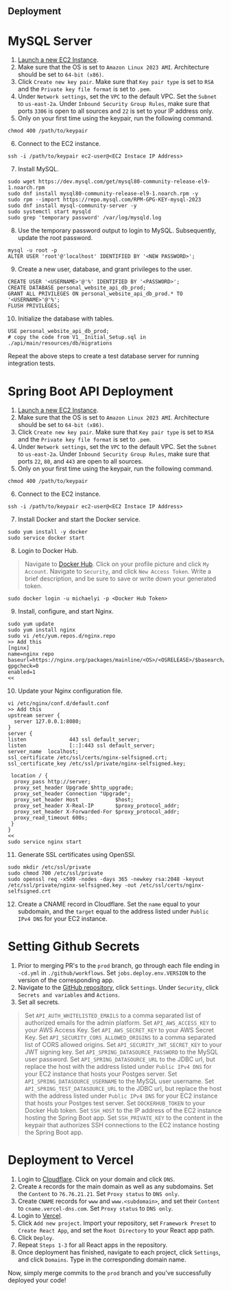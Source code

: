 ## Deployment

# MySQL Server

1. [Launch a new EC2 Instance](https://us-east-2.console.aws.amazon.com/ec2/home?region=us-east-2#LaunchInstances:).
2. Make sure that the OS is set to `Amazon Linux 2023 AMI`. Architecture should be set to `64-bit (x86)`.
3. Click `Create new key pair`. Make sure that `Key pair type` is set to `RSA` and the `Private key file format` is set to `.pem`.
4. Under `Network settings`, set the `VPC` to the default VPC. Set the `Subnet` to `us-east-2a`. Under `Inbound Security Group Rules`, make sure that ports `3306` is open to all sources and `22` is set to your IP address only.
5. Only on your first time using the keypair, run the following command.

```shell
chmod 400 /path/to/keypair
```

6. Connect to the EC2 instance.

```shell
ssh -i /path/to/keypair ec2-user@<EC2 Instace IP Address>
```

7. Install MySQL.

```shell
sudo wget https://dev.mysql.com/get/mysql80-community-release-el9-1.noarch.rpm 
sudo dnf install mysql80-community-release-el9-1.noarch.rpm -y
sudo rpm --import https://repo.mysql.com/RPM-GPG-KEY-mysql-2023
sudo dnf install mysql-community-server -y
sudo systemctl start mysqld
sudo grep 'temporary password' /var/log/mysqld.log
```

8. Use the temporary password output to login to MySQL. Subsequently, update the root password.

```shell
mysql -u root -p
ALTER USER 'root'@'localhost' IDENTIFIED BY '<NEW PASSWORD>'; 
```

9. Create a new user, database, and grant privileges to the user.

```shell
CREATE USER '<USERNAME>'@'%' IDENTIFIED BY '<PASSWORD>';
CREATE DATABASE personal_website_api_db_prod;
GRANT ALL PRIVILEGES ON personal_website_api_db_prod.* TO '<USERNAME>'@'%';
FLUSH PRIVILEGES;
```

10. Initialize the database with tables.

```shell
USE personal_website_api_db_prod;
# copy the code from V1__Initial_Setup.sql in ./api/main/resources/db/migrations
```

Repeat the above steps to create a test database server for running integration tests.

# Spring Boot API Deployment 

1. [Launch a new EC2 Instance](https://us-east-2.console.aws.amazon.com/ec2/home?region=us-east-2#LaunchInstances:).
2. Make sure that the OS is set to `Amazon Linux 2023 AMI`. Architecture should be set to `64-bit (x86)`.
3. Click `Create new key pair`. Make sure that `Key pair type` is set to `RSA` and the `Private key file format` is set to `.pem`.
4. Under `Network settings`, set the `VPC` to the default VPC. Set the `Subnet` to `us-east-2a`. Under `Inbound Security Group Rules`, make sure that ports `22`, `80`, and `443` are open to all sources.
5. Only on your first time using the keypair, run the following command.

```shell
chmod 400 /path/to/keypair
```

6. Connect to the EC2 instance.

```shell
ssh -i /path/to/keypair ec2-user@<EC2 Instace IP Address>
```

7. Install Docker and start the Docker service.
```shell
sudo yum install -y docker
sudo service docker start
```

8. Login to Docker Hub.

> Navigate to [Docker Hub](https://hub.docker.com/).
> Click on your profile picture and click `My Account`.
> Navigate to `Security`, and click `New Access Token`.
> Write a brief description, and be sure to save or write down your generated token.

```shell
sudo docker login -u michaelyi -p <Docker Hub Token>
```

9. Install, configure, and start Nginx.
```shell
sudo yum update
sudo yum install nginx
sudo vi /etc/yum.repos.d/nginx.repo
>> Add this
[nginx]
name=nginx repo
baseurl=https://nginx.org/packages/mainline/<OS>/<OSRELEASE>/$basearch/
gpgcheck=0
enabled=1 
<<
```

10. Update your Nginx configuration file.

```shell
vi /etc/nginx/conf.d/default.conf
>> Add this
upstream server {
  server 127.0.0.1:8080;
}
server {
listen              443 ssl default_server;
listen              [::]:443 ssl default_server;
server_name  localhost;
ssl_certificate /etc/ssl/certs/nginx-selfsigned.crt;
ssl_certificate_key /etc/ssl/private/nginx-selfsigned.key;
 
 location / {
  proxy_pass http://server;
  proxy_set_header Upgrade $http_upgrade;
  proxy_set_header Connection "Upgrade";
  proxy_set_header Host            $host;
  proxy_set_header X-Real-IP       $proxy_protocol_addr;
  proxy_set_header X-Forwarded-For $proxy_protocol_addr;
  proxy_read_timeout 600s;
 }
}
<<
sudo service nginx start
```

11. Generate SSL certificates using OpenSSl.

```shell
sudo mkdir /etc/ssl/private
sudo chmod 700 /etc/ssl/private
sudo openssl req -x509 -nodes -days 365 -newkey rsa:2048 -keyout /etc/ssl/private/nginx-selfsigned.key -out /etc/ssl/certs/nginx-selfsigned.crt
```

12. Create a CNAME record in Cloudflare. Set the `name` equal to your subdomain, and the `target` equal to the address listed under `Public IPv4 DNS` for your EC2 instance.

# Setting Github Secrets

1. Prior to merging PR's to the `prod` branch, go through each file ending in `-cd.yml` in `./github/workflows`. Set `jobs.deploy.env.VERSION` to the version of the corresponding app.
2. Navigate to the [GitHub repository](https://github.com/michaelhyi/personal-website), click `Settings`. Under `Security`, click `Secrets and variables` and `Actions`.
3. Set all secrets.

> Set `API_AUTH_WHITELISTED_EMAILS` to a comma separated list of authorized emails for the admin platform.
> Set `API_AWS_ACCESS_KEY` to your AWS Access Key.
> Set `API_AWS_SECRET_KEY` to your AWS Secret Key.
> Set `API_SECURITY_CORS_ALLOWED_ORIGINS` to a comma separated list of CORS allowed origins.
> Set `API_SECURITY_JWT_SECRET_KEY` to your JWT signing key.
> Set `API_SPRING_DATASOURCE_PASSWORD` to the MySQL user password. 
> Set `API_SPRING_DATASOURCE_URL` to the JDBC url, but replace the host with the address listed under `Public IPv4 DNS` for your EC2 instance that hosts your Postges server.
> Set `API_SPRING_DATASOURCE_USERNAME` to the MySQL user username.
> Set `API_SPRING_TEST_DATASOURCE_URL` to the JDBC url, but replace the host with the address listed under  `Public IPv4 DNS` for your EC2 instance that hosts your Postges test server. 
> Set `DOCKERHUB_TOKEN` to your Docker Hub token.
> Set `SSH_HOST` to the IP address of the EC2 instance hosting the Spring Boot app.
> Set `SSH_PRIVATE_KEY` to the content in the keypair that authorizes SSH connections to the EC2 instance hosting the Spring Boot app.

# Deployment to Vercel

1. Login to [Cloudflare](https://www.cloudflare.com/). Click on your domain and click `DNS`.
2. Create `A` records for the main domain as well as any subdomains. Set the `Content` to `76.76.21.21`. Set `Proxy status` to `DNS only`.
3. Create `CNAME` records for `www` and `www.<subdomain>`, and set their `Content` to `cname.vercel-dns.com`. Set `Proxy status` to `DNS only`. 
4. Login to [Vercel](https://vercel.com/).
5. Click `Add new project`. Import your repository, set `Framework Preset` to `Create React App`, and set the `Root Directory` to your React app path.
6. Click `Deploy`.
7. Repeat `Steps 1-3` for all React apps in the repository. 
8. Once deployment has finished, navigate to each project, click `Settings`, and click `Domains`. Type in the corresponding domain name.

Now, simply merge commits to the `prod` branch and you've successfully deployed your code!